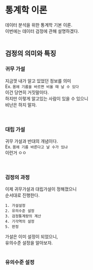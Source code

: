 # 통계학 이론

데이터 분석을 위한 통계학 기본 이론.<br/>
이번에는 데이터 검정에 관해 설명하겠다.<br/>
<br/>

## 검정의 의미와 특징
### 귀무 가설

지금껏 내가 알고 있었던 정보를 의미<br/>
Ex. `몸에 기름을 바르면 비올 때 날 수 있다`<br/>
이건 당연히 거짓말이다.<br/>
하지만 이렇게 알고있는 사람이 있을 수 있으니<br/>
비난은 하지 말자.<br/>
<br/>
<br/>

### 대립 가설

귀무 가설과 반대의 개념이다.<br/>
Ex. `몸에 기름 바른다고 날 수가 있냐`<br/>
이런거 ㅇㅇ<br/>
<br/>
<br/>

### 검정의 과정

이제 귀무가설과 대립가설이 정해졌으니<br/>
순서대로 진행한다.<br/>

```
1. 가설설정
2. 유의수준 설정
3. 검정통계량의 계산
4. 기각역의 설정
5. 판정
```

가설은 이미 설정이 되었으니,<br/>
유의수준 설정을 알아보자.<br/>
<br/>

### 유의수준 설정

















